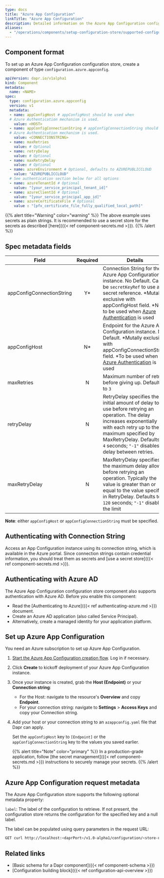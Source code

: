 ```yaml
---
type: docs
title: "Azure App Configuration"
linkTitle: "Azure App Configuration"
description: Detailed information on the Azure App Configuration configuration store component
aliases:
  - "/operations/components/setup-configuration-store/supported-configuration-stores/setup-azure-appconfig/"
---
```


## Component format

To set up an Azure App Configuration configuration store, create a component of type `configuration.azure.appconfig`.

```yaml
apiVersion: dapr.io/v1alpha1
kind: Component
metadata:
  name: <NAME>
spec:
  type: configuration.azure.appconfig
  version: v1
  metadata:
  - name: appConfigHost # appConfigHost should be used when 
  # Azure Authentication mechanism is used.
    value: <HOST>
  - name: appConfigConnectionString # appConfigConnectionString should not be used when 
  # Azure Authentication mechanism is used.
    value: <CONNECTIONSTRING>
  - name: maxRetries
    value: # Optional
  - name: retryDelay
    value: # Optional
  - name: maxRetryDelay
    value: # Optional
  - name: azureEnvironment # Optional, defaults to AZUREPUBLICCLOUD
    value: "AZUREPUBLICCLOUD"
  # See authentication section below for all options
  - name: azureTenantId # Optional
    value: "[your_service_principal_tenant_id]"
  - name: azureClientId # Optional
    value: "[your_service_principal_app_id]"
  - name: azureCertificateFile # Optional
    value : "[pfx_certificate_file_fully_qualified_local_path]"

```

{{% alert title="Warning" color="warning" %}}
The above example uses secrets as plain strings. It is recommended to use a secret store for the secrets as described [here]({{< ref component-secrets.md >}}).
{{% /alert %}}

## Spec metadata fields

| Field                      | Required | Details | Example |
|----------------------------|:--------:|---------|---------|
| appConfigConnectionString  | Y*       | Connection String for the Azure App Configuration instance. No Default. Can be `secretKeyRef` to use a secret reference. *Mutally exclusive with appConfigHost field. *Not to be used when [Azure Authentication](https://docs.dapr.io/developing-applications/integrations/azure/authenticating-azure/) is used  | `Endpoint=https://foo.azconfig.io;Id=osOX-l9-s0:sig;Secret=00000000000000000000000000000000000000000000`
| appConfigHost              | N*       | Endpoint for the Azure App Configuration instance. No Default. *Mutally exclusive with appConfigConnectionString field. *To be used when [Azure Authentication](https://docs.dapr.io/developing-applications/integrations/azure/authenticating-azure/) is used | `https://dapr.azconfig.io`
| maxRetries                 | N        | Maximum number of retries before giving up. Defaults to `3` | `5`, `10`
| retryDelay                 | N        | RetryDelay specifies the initial amount of delay to use before retrying an operation. The delay increases exponentially with each retry up to the maximum specified by MaxRetryDelay. Defaults to `4` seconds; `"-1"` disables delay between retries. | `4000000000`
| maxRetryDelay              | N        | MaxRetryDelay specifies the maximum delay allowed before retrying an operation. Typically the value is greater than or equal to the value specified in RetryDelay. Defaults to `120` seconds; `"-1"` disables the limit | `120000000000`

**Note**: either `appConfigHost` or `appConfigConnectionString` must be specified.

## Authenticating with Connection String 

Access an App Configuration instance using its connection string, which is available in the Azure portal. Since connection strings contain credential information, you should treat them as secrets and [use a secret store]({{< ref component-secrets.md >}}).

## Authenticating with Azure AD

The Azure App Configuration configuration store component also supports authentication with Azure AD. Before you enable this component:
- Read the [Authenticating to Azure]({{< ref authenticating-azure.md >}}) document.
- Create an Azure AD application (also called Service Principal). 
- Alternatively, create a managed identity for your application platform.

## Set up Azure App Configuration

You need an Azure subscription to set up Azure App Configuration.

1. [Start the Azure App Configuration creation flow](https://ms.portal.azure.com/#create/Microsoft.Azconfig). Log in if necessary.
1. Click **Create** to kickoff deployment of your Azure App Configuration instance.
1. Once your instance is created, grab the **Host (Endpoint)** or your **Connection string**:
   - For the Host: navigate to the resource's **Overview** and copy **Endpoint**.
   - For your connection string: navigate to **Settings** > **Access Keys** and copy your Connection string.
1. Add your host or your connection string to an `azappconfig.yaml` file that Dapr can apply.
     
   Set the `appConfigHost` key to `[Endpoint]` or the `appConfigConnectionString` key to the values you saved earlier. 
   
   {{% alert title="Note" color="primary" %}}
   In a production-grade application, follow [the secret management]({{< ref component-secrets.md >}}) instructions to securely manage your secrets.
   {{% /alert %}}

## Azure App Configuration request metadata 

The Azure App Configuration store supports the following optional metadata property:

`label`: The label of the configuration to retrieve. If not present, the configuration store returns the configuration for the specified key and a null label.

The label can be populated using query parameters in the request URL:

```bash
GET curl http://localhost:<daprPort>/v1.0-alpha1/configuration/<store-name>?key=<key name>&metadata.label=<label value>
```

## Related links
- [Basic schema for a Dapr component]({{< ref component-schema >}})
- [Configuration building block]({{< ref configuration-api-overview >}})

